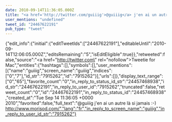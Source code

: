 ```yaml
---
date: 2010-09-14T11:36:05.000Z
title: "<a href='http://twitter.com/guiiig'>@guiiig</a> j'en ai un autre là si jamais :-) http://www.morisod.com/″"
user_mentions: "undefined"
tweet_id: "24467622191"
pub_type: "tweet"
---
```

{"edit_info":{"initial":{"editTweetIds":["24467622191"],"editableUntil":"2010-09-14T12:06:05.000Z","editsRemaining":"5","isEditEligible":true}},"retweeted":false,"source":"<a href=\"http://twitter.com\" rel=\"nofollow\">Tweetie for Mac</a>","entities":{"hashtags":[],"symbols":[],"user_mentions":[{"name":"guiiig","screen_name":"guiiig","indices":["0","7"],"id_str":"7915262","id":"7915262"}],"urls":[]},"display_text_range":["0","65"],"favorite_count":"0","in_reply_to_status_id_str":"24457468938","id_str":"24467622191","in_reply_to_user_id":"7915262","truncated":false,"retweet_count":"0","id":"24467622191","in_reply_to_status_id":"24457468938","created_at":"Tue Sep 14 11:36:05 +0000 2010","favorited":false,"full_text":"@guiiig j'en ai un autre là si jamais :-) http://www.morisod.com/","lang":"fr","in_reply_to_screen_name":"guiiig","in_reply_to_user_id_str":"7915262"}
